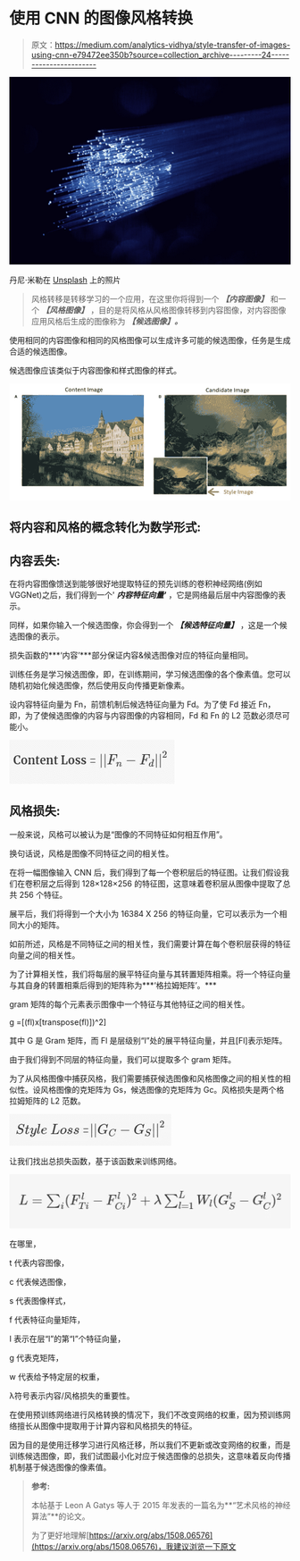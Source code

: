 # 使用 CNN 的图像风格转换

> 原文：<https://medium.com/analytics-vidhya/style-transfer-of-images-using-cnn-e79472ee350b?source=collection_archive---------24----------------------->

![](img/892ee1ec85f10f208de990e0fcedd765.png)

丹尼·米勒在 [Unsplash](https://unsplash.com?utm_source=medium&utm_medium=referral) 上的照片

> 风格转移是转移学习的一个应用，在这里你将得到一个 ***【内容图像】*** 和一个 ***【风格图像】*** ，目的是将风格从风格图像转移到内容图像，对内容图像应用风格后生成的图像称为 ***【候选图像】。***

使用相同的内容图像和相同的风格图像可以生成许多可能的候选图像，任务是生成合适的候选图像。

候选图像应该类似于内容图像和样式图像的样式。

![](img/f9c68b2446af57c3902d0df70227f6b0.png)

## 将内容和风格的概念转化为数学形式:

## 内容丢失:

在将内容图像馈送到能够很好地提取特征的预先训练的卷积神经网络(例如 VGGNet)之后，我们得到一个' ***内容特征向量'*** ，它是网络最后层中内容图像的表示。

同样，如果你输入一个候选图像，你会得到一个 ***【候选特征向量】*** ，这是一个候选图像的表示。

损失函数的***‘内容’***部分保证内容&候选图像对应的特征向量相同。

训练任务是学习候选图像，即，在训练期间，学习候选图像的各个像素值。您可以随机初始化候选图像，然后使用反向传播更新像素。

设内容特征向量为 Fn，前馈机制后候选特征向量为 Fd。为了使 Fd 接近 Fn，即，为了使候选图像的内容与内容图像的内容相同，Fd 和 Fn 的 L2 范数必须尽可能小。

![](img/84d10aad7a70bcac192c9fbb9a27421d.png)

## 风格损失:

一般来说，风格可以被认为是“图像的不同特征如何相互作用”。

换句话说，风格是图像不同特征之间的相关性。

在将一幅图像输入 CNN 后，我们得到了每一个卷积层后的特征图。让我们假设我们在卷积层之后得到 128×128×256 的特征图，这意味着卷积层从图像中提取了总共 256 个特征。

展平后，我们将得到一个大小为 16384 X 256 的特征向量，它可以表示为一个相同大小的矩阵。

如前所述，风格是不同特征之间的相关性，我们需要计算在每个卷积层获得的特征向量之间的相关性。

为了计算相关性，我们将每层的展平特征向量与其转置矩阵相乘。将一个特征向量与其自身的转置相乘后得到的矩阵称为***‘格拉姆矩阵’。***

gram 矩阵的每个元素表示图像中一个特征与其他特征之间的相关性。

g =[(fl)x[transpose(fl)])^2]

其中 G 是 Gram 矩阵，而 Fl 是层级别“l”处的展平特征向量，并且[Fl]表示矩阵。

由于我们得到不同层的特征向量，我们可以提取多个 gram 矩阵。

为了从风格图像中捕获风格，我们需要捕获候选图像和风格图像之间的相关性的相似性。设风格图像的克矩阵为 Gs，候选图像的克矩阵为 Gc。风格损失是两个格拉姆矩阵的 L2 范数。

![](img/b7041331bcef80ccf7bd2b6eeec5df28.png)

让我们找出总损失函数，基于该函数来训练网络。

![](img/60d402e4687aa8c14082e08d8204aceb.png)

在哪里，

t 代表内容图像，

c 代表候选图像，

s 代表图像样式，

f 代表特征向量矩阵，

I 表示在层“l”的第“I”个特征向量，

g 代表克矩阵，

w 代表给予特定层的权重，

λ符号表示内容/风格损失的重要性。

在使用预训练网络进行风格转换的情况下，我们不改变网络的权重，因为预训练网络擅长从图像中提取用于计算内容和风格损失的特征。

因为目的是使用迁移学习进行风格迁移，所以我们不更新或改变网络的权重，而是训练候选图像，即，我们试图最小化对应于候选图像的总损失，这意味着反向传播机制基于候选图像的像素值。

> **参考:**
> 
> 本帖基于 Leon A Gatys 等人于 2015 年发表的一篇名为**“艺术风格的神经算法”**的论文。
> 
> 为了更好地理解[https://arxiv.org/abs/1508.06576](https://arxiv.org/abs/1508.06576)，我建议浏览一下原文